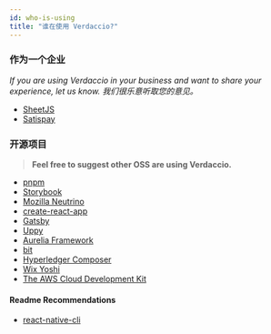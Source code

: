 ```yaml
---
id: who-is-using
title: "谁在使用 Verdaccio?"
---
```


### 作为一个企业

*If you are using Verdaccio in your business and want to share your experience, let us know. 我们很乐意听取您的意见。*

* [SheetJS](https://sheetjs.com/)
* [Satispay](https://www.satispay.com/)

### 开源项目

> **Feel free to suggest other OSS are using Verdaccio.**

* [pnpm](https://pnpm.js.org/)
* [Storybook](https://storybook.js.org/)
* [Mozilla Neutrino](https://neutrinojs.org/)
* [create-react-app](https://github.com/facebook/create-react-app/blob/master/CONTRIBUTING.md#contributing-to-e2e-end-to-end-tests)
* [Gatsby](https://github.com/gatsbyjs/gatsby)
* [Uppy](https://github.com/transloadit/uppy)
* [Aurelia Framework](https://github.com/aurelia)
* [bit](https://github.com/teambit/bit)
* [Hyperledger Composer](https://github.com/hyperledger/composer)
* [Wix Yoshi](https://github.com/wix/yoshi)
* [The AWS Cloud Development Kit](https://github.com/awslabs/aws-cdk)

#### Readme Recommendations

* [react-native-cli](https://github.com/react-native-community/react-native-cli/blob/master/CONTRIBUTING.md)